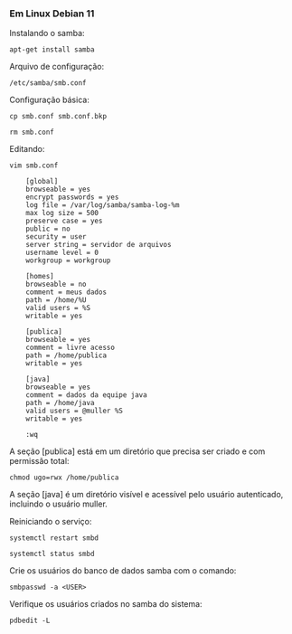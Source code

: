 ### Em Linux Debian 11

Instalando o samba:

    apt-get install samba

Arquivo de configuração:

    /etc/samba/smb.conf

Configuração básica:

    cp smb.conf smb.conf.bkp

    rm smb.conf

Editando:

    vim smb.conf

        [global]
        browseable = yes    
        encrypt passwords = yes 
        log file = /var/log/samba/samba-log-%m  
        max log size = 500  
        preserve case = yes 
        public = no 
        security = user 
        server string = servidor de arquivos    
        username level = 0  
        workgroup = workgroup   

        [homes]
        browseable = no		
        comment = meus dados    
        path = /home/%U 
        valid users = %S
        writable = yes  

        [publica]
        browseable = yes    
        comment = livre acesso  
        path = /home/publica    
        writable = yes  

        [java]
        browseable = yes	
        comment = dados da equipe java
        path = /home/java	
        valid users = @muller %S    
        writable = yes

        :wq

A seção [publica] está em um diretório que precisa ser criado e com permissão total:

    chmod ugo=rwx /home/publica

A seção [java] é um diretório visível e acessível pelo usuário autenticado, incluindo o usuário muller.

Reiniciando o serviço:

    systemctl restart smbd

    systemctl status smbd

Crie os usuários do banco de dados samba com o comando:

    smbpasswd -a <USER>

Verifique os usuários criados no samba do sistema:

    pdbedit -L